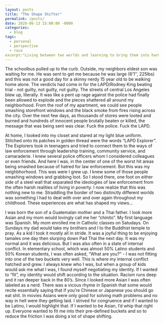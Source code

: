 ```yaml
---
layout: posts
title: "The Shape Shifter"
permalink: /posts/
date: 2020-06-13 15:00:00 -0000
categories: 
  - blog
tags:
  - personal
  - perspective
  - race
excerpt:"Living between two worlds and learning to bring them into harmony."
---
```



The schoolbus pulled up to the curb. Outside, my neighbors eldest son was waiting for me. He was sent to get me because he was large (6’1’’, 225lbs) and this was not a good day for a skinny nerdy 15 year old to be walking home alone. The verdicts had come in for the LAPD/Rodney King beating trial - not guilty, not guilty, not guilty. The streets of central Los Angeles blew up, literally.  It was like a pent up rage against the police had finally been allowed to explode and the pieces shattered all around my neighborhood. From the roof of my apartment, we could see people smashing storefront windows and the black smoke from fires rising across the city. Over the next few days, as thousands of stores were looted and burned and hundreds of innocent people brutally beaten or killed, the message that was being sent was clear. Fuck the police. Fuck the LAPD.

At home, I looked into my closet and stared at my light blue uniform. Stitched onto its patches in golden thread were the words “LAPD Explorer”. The Explorers took in teenagers and tried to connect them to the ways of law enforcement through leadership training, community service, and camaraderie.  I knew several police officers whom I considered colleagues or even friends. And here I was, in the center of one of the worst hit areas being smashed because of hatred for law enforcement. But this was my neighbhorhood. This was were I grew up.  I knew some of those people smashing windows and grabbing loot. So I stood there, one foot on either side of a steel wall that separated the ideologies of law enforcement from the often harsh realities of living in poverty. I now realize that this was nothing new to me. Straddling the border of two distinctly different worlds was something I had to deal with over and over again throughout my childhood. These experiences are what has shaped my views…

I was born the son of a Guatemalan mother and a Thai father.  I look more Asian and my mom would lovingly call me her “chinito”. My first language was Spanish. My mom enrolled me in Catholic classes on Satudays. On Sundays my dad would take my brothers and I to the Buddhist temple to pray. As a kid I took it mostly all in stride. It was a joyful thing to be enjoying tamales one day then slurping down Pad Thai the next day. It was my normal and it was delicious. But I was also often in a state of internal conflict. In elementary school, which was almost 50% Latino students and 50% Korean students, I was often asked, “What are you?” - I was not fitting into one of the two buckets very well. This is where my internal conflict hatched and grew.  I always knew who I was, but when a group of kids would ask me what I was, I found myself negotiating my identity.  If I wanted to “fit”, my identity would shift according to the situation.  Racism runs deep and it ran deeper back in the 80’s. Since I looked more Asian I was often labeled as a nerd. There was a vicous rhyme in Spanish that some would recite essentially saying that if you’re Chinese or Japanese you should go eat shit. In movies Asians were only good for solving math problems and no way in hell were they getting laid. I strived for congruence and if I wanted to be Latino, I would highlight that. If I wanted to be Asian, I’d whip that right up. Everyone wanted to fit me into their pre-defined buckets and so to reduce the friction I was doing a lot of shape shifting.
